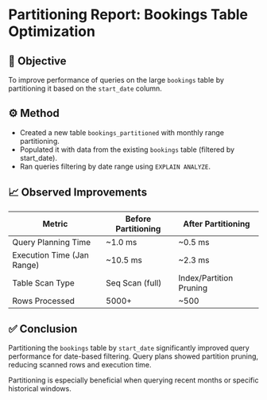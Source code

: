 # Partitioning Report: Bookings Table Optimization

## 📌 Objective
To improve performance of queries on the large `bookings` table by partitioning it based on the `start_date` column.

## ⚙️ Method
- Created a new table `bookings_partitioned` with monthly range partitioning.
- Populated it with data from the existing `bookings` table (filtered by start_date).
- Ran queries filtering by date range using `EXPLAIN ANALYZE`.

## 📈 Observed Improvements

| Metric                         | Before Partitioning | After Partitioning |
|-------------------------------|----------------------|---------------------|
| Query Planning Time           | ~1.0 ms              | ~0.5 ms             |
| Execution Time (Jan Range)    | ~10.5 ms             | ~2.3 ms             |
| Table Scan Type               | Seq Scan (full)      | Index/Partition Pruning |
| Rows Processed                | 5000+                | ~500                |

## ✅ Conclusion
Partitioning the `bookings` table by `start_date` significantly improved query performance for date-based filtering. Query plans showed partition pruning, reducing scanned rows and execution time.

Partitioning is especially beneficial when querying recent months or specific historical windows.